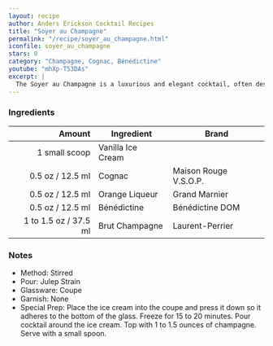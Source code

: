 ```yaml
---
layout: recipe
author: Anders Erickson Cocktail Recipes
title: "Soyer au Champagne"
permalink: "/recipe/soyer_au_champagne.html"
iconfile: soyer_au_champagne
stars: 0
category: "Champagne, Cognac, Bénédictine"
youtube: "mhXp-T53DAs"
excerpt: |
  The Soyer au Champagne is a luxurious and elegant cocktail, often described as an adult version of an ice cream float. It's a delightful blend of cognac, orange curaçao, maraschino liqueur, Champagne, and vanilla ice cream.
---
```


### Ingredients

|        Amount | Ingredient        | Brand                 |
| ------------: | ----------------- | --------------------- |
| 1 small scoop | Vanilla Ice Cream |
|        0.5 oz / 12.5 ml | Cognac            | Maison Rouge V.S.O.P. |
|        0.5 oz / 12.5 ml | Orange Liqueur    | Grand Marnier         |
|        0.5 oz / 12.5 ml | Bénédictine       | Bénédictine DOM       |
|   1 to 1.5 oz / 37.5 ml | Brut Champagne    | Laurent-Perrier       |

### Notes

- Method: Stirred
- Pour: Julep Strain
- Glassware: Coupe
- Garnish: None
- Special Prep: Place the ice cream into the coupe and press it down so it adheres to the bottom of the glass. Freeze for 15 to 20 minutes. Pour cocktail around the ice cream. Top with 1 to 1.5 ounces of champagne. Serve with a small spoon.
